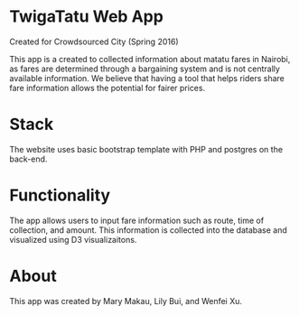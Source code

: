 # TwigaTatu Web App 
Created for Crowdsourced City (Spring 2016)

This app is a created to collected information about matatu fares in Nairobi, as fares are determined 
through a bargaining system and is not centrally available information.  We believe that having a tool
that helps riders share fare information allows the potential for fairer prices.

# Stack
The website uses basic bootstrap template with PHP and postgres on the back-end.  

# Functionality 
The app allows users to input fare information such as route, time of collection, and amount. 
This information is collected into the database and visualized using D3 visualizaitons. 

# About
This app was created by Mary Makau, Lily Bui, and Wenfei Xu. 
